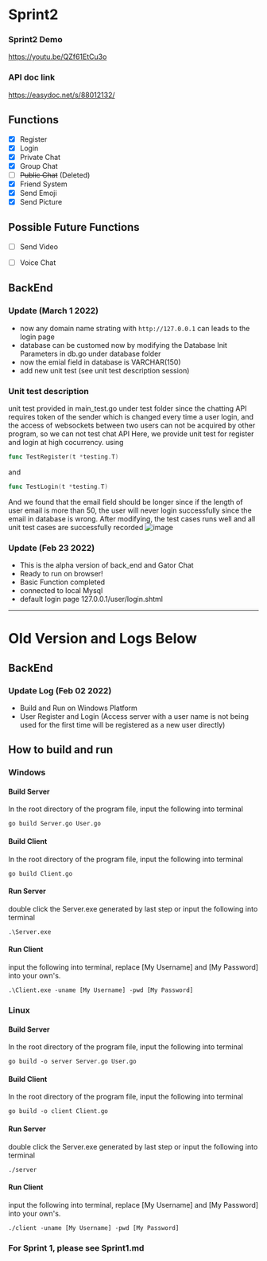 # Sprint2

### Sprint2 Demo

https://youtu.be/QZf61EtCu3o

### API doc link

 https://easydoc.net/s/88012132/

## Functions

- [x] Register
- [x] Login
- [x] Private Chat
- [x] Group Chat
- [ ] ~~Public Chat~~    (Deleted)
- [x] Friend System
- [x] Send Emoji
- [x] Send Picture

## Possible Future Functions

- [ ] Send Video
- [ ] Voice Chat



## BackEnd

### Update (March 1 2022)

 - now any domain name strating with `http://127.0.0.1` can leads to the login page
 - database can be customed now by modifying the Database Init Parameters in db.go under database folder
 - now the emial field in database is VARCHAR(150)
 - add new unit test (see unit test description session)

### Unit test description

unit test provided in main_test.go under test folder
since the chatting API requires token of the sender which is changed every time a user login, and the access of websockets between two users can not be acquired by other program, so we can not test chat API
Here, we provide unit test for register and login at high cocurrency. using

```go
func TestRegister(t *testing.T)
```

and

```go
func TestLogin(t *testing.T)
```

And we found that the email field should be longer since if the length of user email is more than 50, the user will never login successfully since the email in database is wrong.
After modifying, the test cases runs well and all unit test cases are successfully recorded
![image](https://user-images.githubusercontent.com/54897058/156042417-69a0af7e-2fb9-4f64-8ca0-244d0a304c5a.png)


### Update (Feb 23 2022)

 - This is the alpha version of back_end and Gator Chat
 - Ready to run on browser!
 - Basic Function completed
 - connected to local Mysql
 - default login page 127.0.0.1/user/login.shtml

------------------------------------------------------

# Old Version and Logs Below

## BackEnd

### Update Log (Feb 02 2022)

 - Build and Run on Windows Platform
 - User Register and Login (Access server with a user name is not being used for the first time will be registered as a new user directly)

## How to build and run

### Windows

#### Build Server

In the root directory of the program file, input the following into terminal

```
go build Server.go User.go
```

#### Build Client

In the root directory of the program file, input the following into terminal

```
go build Client.go
```

#### Run Server

double click the Server.exe generated by last step or input the following into terminal

```
.\Server.exe
```

#### Run Client

input the following into terminal, replace [My Username] and [My Password] into your own's.

```
.\Client.exe -uname [My Username] -pwd [My Password]
```

### Linux

#### Build Server

In the root directory of the program file, input the following into terminal

```
go build -o server Server.go User.go
```

#### Build Client

In the root directory of the program file, input the following into terminal

```
go build -o client Client.go
```

#### Run Server

double click the Server.exe generated by last step or input the following into terminal

```
./server
```

#### Run Client

input the following into terminal, replace [My Username] and [My Password] into your own's.

```
./client -uname [My Username] -pwd [My Password]
```

### For Sprint 1, please see Sprint1.md

